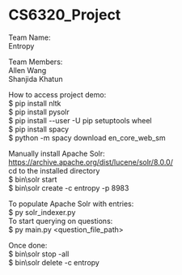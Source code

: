 # CS6320_Project
Team Name:\
Entropy

Team Members:\
Allen Wang\
Shanjida Khatun

How to access project demo:\
$ pip install nltk\
$ pip install pysolr\
$ pip install --user -U pip setuptools wheel\
$ pip install spacy\
$ python -m spacy download en_core_web_sm

Manually install Apache Solr: https://archive.apache.org/dist/lucene/solr/8.0.0/ \
cd to the installed directory\
$ bin\solr start\
$ bin\solr create -c entropy -p 8983

To populate Apache Solr with entries:\
$ py solr_indexer.py\
To start querying on questions:\
$ py main.py <question_file_path>

Once done:\
$ bin\solr stop -all\
$ bin\solr delete -c entropy
